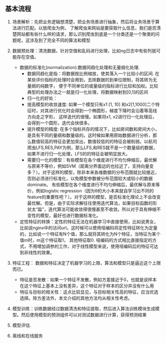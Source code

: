 ## 基本流程
1. 场景解析：先把业务逻辑想清楚，把业务场景进行抽象，然后将业务场景于算法进行匹配。以放爬虫为例， 了解爬虫来网站是要获取什么信息，我们是否清楚网站都有些什么样的请求，那么识别爬虫到底是一个分类还是一个聚类的问题呢，这涉及到了完全不同的算法和模型
2. 数据预处理：清洗数据，针对空值和乱码进行处理，比如ng日志中有些列就可能存在空值。
    * 数据的标准化(normalization):数据同趋化处理和无量纲化处理.
        *  数据同趋化是指：将数据按比例缩放，使其落入一个比较小的区间. 在某些评价指标的处理时会用到，去除数据的到单位限制，将其转为无量纲的纯数字， 便于不同单位的或量级的指标进行比较和加权。比较典型的处理办法之一就是归一化处理，将数据映射到[0,1]的区间
        * 归一化的好处： 
        - 提高模型的收敛速度: 如果一个模型只有x1 [1, 10] 和x2[1,1000]二个特征时，对其进行优化时会得到一个椭圆形，梯度下降时会沿着等高线方向走之字形， 这样迭代的很慢。如果将x1, x2进行归一化处理后，会得到一个圆形，迭代会快很多。
        - 提升模型的精度: 在多个指标共存的情况下，比如房间数和房间大小，是具有不同的量纲和数量级的。这时候如果用原始数据进行分析，那么数值较高的特征会更加突出，数值较低的的特征会被削弱。以航司爬虫LFS,RES,PAY为例，那么LFS,和RES就不是一个数量级的数据，如果不进行归一化处理，LFS的的特征会被明显放大。
        * 需要归一化的模型：有些模型在各个维度进行不均匀伸缩后，最优解与原来不等价，例如SVM（距离分界面远的也拉近了，支持向量变多？）。对于这样的模型，除非本来各维数据的分布范围就比较接近，否则必须进行标准化，以免模型参数被分布范围较大或较小的数据dominate。
        有些模型在各个维度进行不均匀伸缩后，最优解与原来等价，例如logistic regression（因为θ的大小本来就自学习出不同的feature的重要性吧？）。对于这样的模型，是否标准化理论上不会改变最优解。但是，由于实际求解往往使用迭代算法，如果目标函数的形状太“扁”，迭代算法可能收敛得很慢甚至不收敛。所以对于具有伸缩不变性的模型，最好也进行数据标准化。
    * 定性特征的转换：定性的特征无法在机器学习中直接使用，比如说男女，比如说nginx中的访问url。这时候可以使用哑编码将定性特征转化为定量的，比如说一个特征有N个值，那么就将其转化为N个特征，当特征为某个值m时，m这个特征取1， 其他特征取0. 哑编码的方式相比直接指定的方式，不用增加调参的工作，对于线性模型来说，使用哑编码后的特征可达到非线性的效果。

3. 特征工程： 数据和特征决定了机器学习的上限，算法和模型只是逼近这个上限而已。
    - 特征是否发散：如果一个特征不发散，例如方差接近于0，也就是说样本在这个特征上基本上没有差异，这个特征对于样本的区分并没有什么用
    - 特征与目标的相关性：这点比较显见，与目标相关性高的特征，应当优选选择。除方差法外，本文介绍的其他方法均从相关性考虑。
4. 模型训练：训练数据经过数据清洗和特征提取，然后进入算法训练模块生成模型。然后使用模型的预测组件可以对测试数据进行计算，获得预测结果
5. 模型评估.
6. 离线和在线服务
